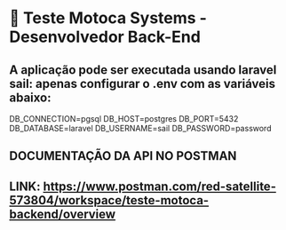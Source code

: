 # 📝 Teste Motoca Systems - Desenvolvedor Back-End

## A aplicação pode ser executada usando laravel sail: apenas configurar o .env com as variáveis abaixo:

DB_CONNECTION=pgsql
DB_HOST=postgres
DB_PORT=5432
DB_DATABASE=laravel
DB_USERNAME=sail
DB_PASSWORD=password


## DOCUMENTAÇÃO DA API NO POSTMAN

## LINK: https://www.postman.com/red-satellite-573804/workspace/teste-motoca-backend/overview
